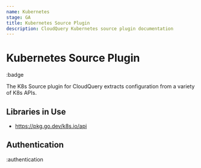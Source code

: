 ```yaml
---
name: Kubernetes
stage: GA
title: Kubernetes Source Plugin
description: CloudQuery Kubernetes source plugin documentation
---
```

# Kubernetes Source Plugin

:badge

The K8s Source plugin for CloudQuery extracts configuration from a variety of K8s APIs.

## Libraries in Use

- https://pkg.go.dev/k8s.io/api

## Authentication

:authentication